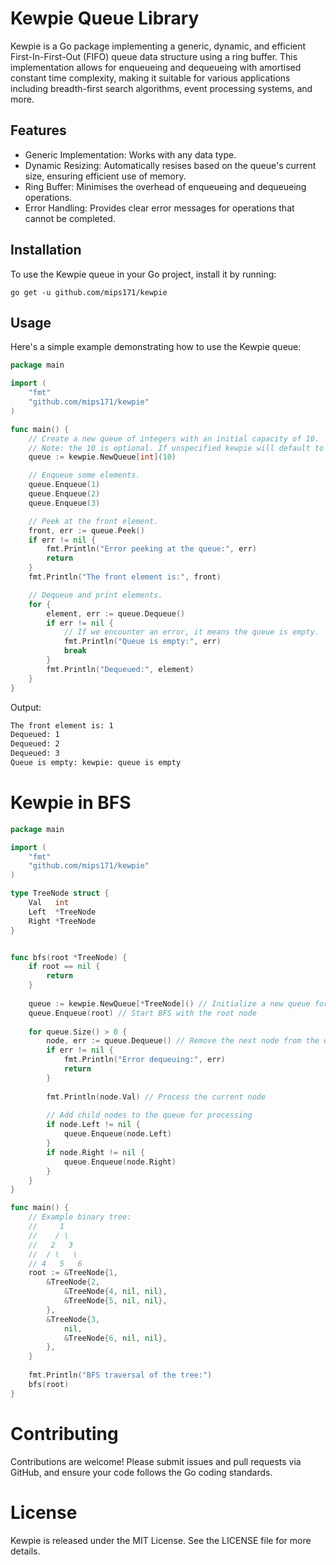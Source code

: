 # Kewpie Queue Library
Kewpie is a Go package implementing a generic, dynamic, and efficient First-In-First-Out (FIFO) queue data structure using a ring buffer. This implementation allows for enqueueing and dequeueing with amortised constant time complexity, making it suitable for various applications including breadth-first search algorithms, event processing systems, and more.

## Features
* Generic Implementation: Works with any data type.
* Dynamic Resizing: Automatically resises based on the queue's current size, ensuring efficient use of memory.
* Ring Buffer: Minimises the overhead of enqueueing and dequeueing operations.
* Error Handling: Provides clear error messages for operations that cannot be completed.

## Installation
To use the Kewpie queue in your Go project, install it by running:

```shell
go get -u github.com/mips171/kewpie
```

## Usage

Here's a simple example demonstrating how to use the Kewpie queue:

```go
package main

import (
	"fmt"
	"github.com/mips171/kewpie"
)

func main() {
	// Create a new queue of integers with an initial capacity of 10.
    // Note: the 10 is optional. If unspecified kewpie will default to a size of 1.
	queue := kewpie.NewQueue[int](10)

	// Enqueue some elements.
	queue.Enqueue(1)
	queue.Enqueue(2)
	queue.Enqueue(3)

	// Peek at the front element.
	front, err := queue.Peek()
	if err != nil {
		fmt.Println("Error peeking at the queue:", err)
		return
	}
	fmt.Println("The front element is:", front)

	// Dequeue and print elements.
	for {
		element, err := queue.Dequeue()
		if err != nil {
			// If we encounter an error, it means the queue is empty.
			fmt.Println("Queue is empty:", err)
			break
		}
		fmt.Println("Dequeued:", element)
	}
}
```
Output:
```sh
The front element is: 1
Dequeued: 1
Dequeued: 2
Dequeued: 3
Queue is empty: kewpie: queue is empty
```

# Kewpie in BFS

```go
package main

import (
    "fmt"
    "github.com/mips171/kewpie"
)

type TreeNode struct {
    Val   int
    Left  *TreeNode
    Right *TreeNode
}


func bfs(root *TreeNode) {
    if root == nil {
        return
    }
    
    queue := kewpie.NewQueue[*TreeNode]() // Initialize a new queue for TreeNode pointers
    queue.Enqueue(root) // Start BFS with the root node
    
    for queue.Size() > 0 {
        node, err := queue.Dequeue() // Remove the next node from the queue
        if err != nil {
            fmt.Println("Error dequeuing:", err)
            return
        }
        
        fmt.Println(node.Val) // Process the current node
        
        // Add child nodes to the queue for processing
        if node.Left != nil {
            queue.Enqueue(node.Left)
        }
        if node.Right != nil {
            queue.Enqueue(node.Right)
        }
    }
}

func main() {
    // Example binary tree:
    //     1
    //    / \
    //   2   3
    //  / \   \
    // 4   5   6
    root := &TreeNode{1,
        &TreeNode{2,
            &TreeNode{4, nil, nil},
            &TreeNode{5, nil, nil},
        },
        &TreeNode{3,
            nil,
            &TreeNode{6, nil, nil},
        },
    }
    
    fmt.Println("BFS traversal of the tree:")
    bfs(root)
}
```

# Contributing
Contributions are welcome! Please submit issues and pull requests via GitHub, and ensure your code follows the Go coding standards.

# License
Kewpie is released under the MIT License. See the LICENSE file for more details.